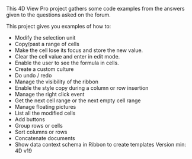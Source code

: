 This 4D View Pro project gathers some code examples from the answers given to the questions asked on the forum.

This project gives you examples of how to:
* Modify the selection unit
* Copy/past a range of cells
* Make the cell lose its focus and store the new value.
* Clear the cell value and enter in edit mode.
* Enable the user to see the formula in cells.
* Create a custom culture
* Do undo / redo 
* Manage the visibility of the ribbon
* Enable the style copy during a column or row insertion
* Manage the right click event
* Get the next cell range or the next empty cell range
* Manage floating pictures
* List all the modified cells
* Add buttons
* Group rows or cells
* Sort columns or rows
* Concatenate documents
* Show data context schema in Ribbon to create templates
Version min: 4D v19
